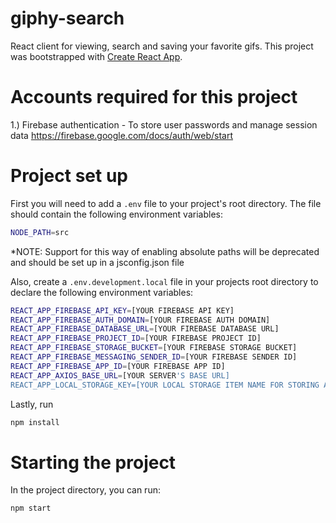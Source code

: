 # giphy-search
React client for viewing, search and saving your favorite gifs. This project was bootstrapped with [Create React App](https://github.com/facebook/create-react-app).

# Accounts required for this project
1.) Firebase authentication - To store user passwords and manage session data https://firebase.google.com/docs/auth/web/start

# Project set up 
First you will need to add a `.env` file to your project's root directory. The file should contain the following environment variables: <br/>
 
 ```sh
NODE_PATH=src
```
*NOTE: Support for this way of enabling absolute paths will be deprecated and should be set up in a jsconfig.json file 

Also, create a `.env.development.local` file in your projects root directory to declare the following environment variables:
 ```sh
REACT_APP_FIREBASE_API_KEY=[YOUR FIREBASE API KEY]
REACT_APP_FIREBASE_AUTH_DOMAIN=[YOUR FIREBASE AUTH DOMAIN]
REACT_APP_FIREBASE_DATABASE_URL=[YOUR FIREBASE DATABASE URL]
REACT_APP_FIREBASE_PROJECT_ID=[YOUR FIREBASE PROJECT ID]
REACT_APP_FIREBASE_STORAGE_BUCKET=[YOUR FIREBASE STORAGE BUCKET]
REACT_APP_FIREBASE_MESSAGING_SENDER_ID=[YOUR FIREBASE SENDER ID]
REACT_APP_FIREBASE_APP_ID=[YOUR FIREBASE APP ID]
REACT_APP_AXIOS_BASE_URL=[YOUR SERVER'S BASE URL]
REACT_APP_LOCAL_STORAGE_KEY=[YOUR LOCAL STORAGE ITEM NAME FOR STORING AUTH TOKEN]
```

Lastly, run <br/>
 ```sh
npm install
```


# Starting the project

In the project directory, you can run:
 ```sh
npm start
```
